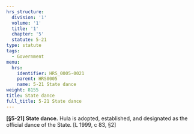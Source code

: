 ```yaml
---
hrs_structure:
  division: '1'
  volume: '1'
  title: '1'
  chapter: '5'
  statute: 5-21
type: statute
tags:
  - Government
menu:
  hrs:
    identifier: HRS_0005-0021
    parent: HRS0005
    name: 5-21 State dance
weight: 8155
title: State dance
full_title: 5-21 State dance
---
```

**[§5-21] State dance.** Hula is adopted, established, and designated as the official dance of the State. [L 1999, c 83, §2]